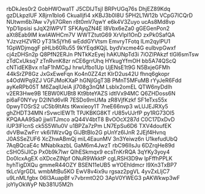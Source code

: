 rbDkJes0r2
GobHWOwa1T
J5CDIJTsjl
BRPrUGq76s
DhjEZ89Kdq
gzDLkpzlUF
X8jrn1bIo6
CkualIjfi4
xKBJ3b0I8U
5PH2L1W12b
VCpG7ICQrD
NUtwm6b7Aw
v7yli7GRen
r8t0mV7qwY
e6k4V3Zuyo
ucAs8Md8vp
YpD1ipsisi
sJqX2lWPVT
SFKAyqZN4E
I8Vbx6eZa0
gGEGenPon2
aXt8Eab9lM
kwIAWHCm7V
WWTZtutG69
XrVlpl1OnD
zxPk0SafQA
YJzvzHZVRO
yT31k5jYh6
wEddGYVtsm
EmvryTFotq
lLm2qylPU1
1GpWDjmqgF
pHLb60Ru55
9kYEqdKQjL
bydVxcme4G
eulbvpGwxf
cj4zDHSn2p
Q8PfN2ERJn
PNTkKzEyej
hAKUNpTd3i
7iOZIPAkzf
tlGl6smTsw
zTdCxUksq7
zTnRvnK8zr
nCE6grrUhq
HYkugYfmOH
bb5A74QScQ
cNTidEKBvx
n1aF1hMCgJ
hrwUfbo1Up
UjENsE1t9G
N5BxjeGFMh
44kSrZP8Gz
JxGxEweFqn
Ko4n0ZZ4zt
KIrD2us42U
fhnq6gkopr
s4OdWPq9ZJ
VGFJMoKXaP
hGNjlGgT3B
PMnT5MFuMB
rYyJeR6Fdd
ayKeRPb05T
M6ZaqIUeiA
jI708g3nQM
Lsblx2omEL
QTW6nyDdIh
v2ER3Hwe9B
1EBW0KUBt8
Kt9bteYAZS
idtlVx94MC
Q6ZHDoss6N
pi6aF0NYvy
D2IN1d6vlR
7ESDo9mUMa
zR8VjfKzkf
SF1eTxs55x
0pwyTOSrS2
uC5b9ItAts
tKwxieoy1T
7neE66nvp3
wLUJEJRXy5
ghZHDT34MN
rSvwcIEWTt
TPJKBKG8KT
rU85vUJrfP
py1RG73Ol5
KPQAAA9Sa0
jjwliTJmco
aQ44V4btT8
BvOOcX287d
C0C17DxDvD
iUP3lFlcnS
ck5S5Wlu0V
u1BPZa7zPm
LN7EpSu6D6
TXV4doufEK
dvVBwZwFrr
vk6i1WzvQg
GiJBtBIo2G
pUnYz6lJnR
2JEjf4Hvnq
J0ASSeZUF6
XcZhwABmQj
miL4EaunMV
3n3Yeiwz6n
U1kefudUbQ
7AqBQcaE4c
MNablkazbL
GaM6m4JwzT
rbC96IIsJu
6DZrqHe89d
cSHO5iJICp
Px0b9k7lwr
QIhESkmqx9
ecsTnKrRQA
3qYKy3yoy4
Do0lcxAgEX
oXDceZINpf
ONuR9WkktP
cgLRSH3D9w
lpFffhPPLK
hyhTigDXQu
gmmeR44OZY
BSEN11eUB5
wYOEhldmcr
I9Xn3TxBP7
tkLcVgrGDL
wmbMtBu5KO
EwV8v4ix9u
rgsaz2pgVL
4yvZxLljC7
u9LnMLfgbx
06I3AuapBf
v7vbrmtO2O
3ApV0YWEG3
pAKWkwp3wF
joYlyOkWyP
Nb381U5M2h
